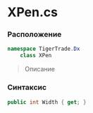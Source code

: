 
# XPen.cs
### Расположение
```csharp
namespace TigerTrade.Dx  
    class XPen
```

> Описание

### Синтаксис
```csharp
public int Width { get; }
```

